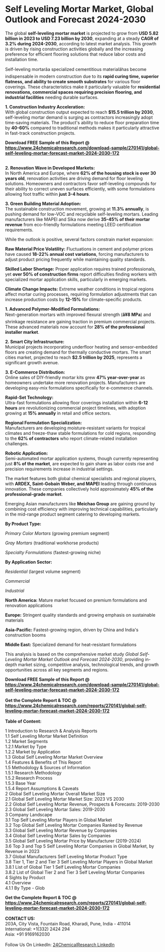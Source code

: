 <h1>Self Leveling Mortar Market, Global Outlook and Forecast 2024-2030</h1><p>The global <strong>self-leveling mortar market</strong> is projected to grow from <strong>USD 5.82 billion in 2023 to USD 7.23 billion by 2030</strong>, expanding at a steady <strong>CAGR of 3.2% during 2024-2030</strong>, according to latest market analysis. This growth is driven by rising construction activities globally and the increasing preference for efficient flooring solutions that reduce labor costs and installation time.</p><p>Self-leveling mortarâa specialized cementitious materialâhas become indispensable in modern construction due to its <strong>rapid curing time, superior flatness, and ability to create smooth substrates</strong> for various floor coverings. These characteristics make it particularly valuable for <strong>residential renovations, commercial spaces requiring precision flooring, and industrial facilities</strong> needing durable surfaces.</p><p><strong>1. Construction Industry Acceleration:</strong><br>
With global construction output expected to reach <strong>$15.5 trillion by 2030</strong>, self-leveling mortar demand is surging as contractors increasingly adopt time-saving materials. The product's ability to reduce floor preparation time by <strong>40-60%</strong> compared to traditional methods makes it particularly attractive in fast-track construction projects.</p><div><b>Download FREE Sample of this Report @ 
            <a href="https://www.24chemicalresearch.com/download-sample/270141/global-self-leveling-mortar-forecast-market-2024-2030-172">
            https://www.24chemicalresearch.com/download-sample/270141/global-self-leveling-mortar-forecast-market-2024-2030-172</a></b></div><br><p><strong>2. Renovation Wave in Developed Markets:</strong><br>
In North America and Europe, where <strong>62% of the housing stock is over 30 years old</strong>, renovation activities are driving demand for floor leveling solutions. Homeowners and contractors favor self-leveling compounds for their ability to correct uneven surfaces efficiently, with some formulations allowing foot traffic within <strong>just 3-4 hours</strong>.</p><p><strong>3. Green Building Material Adoption:</strong><br>
The sustainable construction movement, growing at <strong>11.3% annually</strong>, is pushing demand for low-VOC and recyclable self-leveling mortars. Leading manufacturers like MAPEI and Sika now derive <strong>35-45% of their mortar revenue</strong> from eco-friendly formulations meeting LEED certification requirements.</p><p>While the outlook is positive, several factors constrain market expansion:</p><p><strong>Raw Material Price Volatility:</strong> Fluctuations in cement and polymer prices have caused <strong>18-22% annual cost variations</strong>, forcing manufacturers to adjust product pricing frequently while maintaining quality standards.</p><p><strong>Skilled Labor Shortage:</strong> Proper application requires trained professionals, yet <strong>over 50% of construction firms</strong> report difficulties finding workers with specialized mortar application skills, particularly in emerging markets.</p><p><strong>Climate Change Impacts:</strong> Extreme weather conditions in tropical regions affect mortar curing processes, requiring formulation adjustments that can increase production costs by <strong>12-15%</strong> for climate-specific products.</p><p><strong>1. Advanced Polymer-Modified Formulations:</strong><br>
Next-generation mortars with improved flexural strength (<strong>â¥8 MPa</strong>) and shrinkage resistance are gaining traction in premium commercial projects. These advanced materials now account for <strong>28% of the professional installer market</strong>.</p><p><strong>2. Smart City Infrastructure:</strong><br>
Municipal projects incorporating underfloor heating and sensor-embedded floors are creating demand for thermally conductive mortars. The smart cities market, projected to reach <strong>$2.5 trillion by 2025</strong>, represents a significant growth avenue.</p><p><strong>3. E-Commerce Distribution:</strong><br>
Online sales of DIY-friendly mortar kits grew <strong>47% year-over-year</strong> as homeowners undertake more renovation projects. Manufacturers are developing easy-mix formulations specifically for e-commerce channels.</p><p><strong>Rapid-Set Technology:</strong><br>
	Ultra-fast formulations allowing floor coverings installation within <strong>6-12 hours</strong> are revolutionizing commercial project timelines, with adoption growing at <strong>15% annually</strong> in retail and office sectors.</p><p><strong>Regional Formulation Specialization:</strong><br>
	Manufacturers are developing moisture-resistant variants for tropical climates and freeze-thaw stable formulations for cold regions, responding to the <strong>62% of contractors</strong> who report climate-related installation challenges.</p><p><strong>Robotic Application:</strong><br>
	Semi-automated mortar application systems, though currently representing just <strong>8% of the market</strong>, are expected to gain share as labor costs rise and precision requirements increase in industrial settings.</p><p>The market features both global chemical specialists and regional players, with <strong>ARDEX, Saint-Gobain Weber, and MAPEI</strong> leading through continuous innovation. These companies collectively hold approximately <strong>45% of the professional-grade market</strong>.</p><p>Emerging Asian manufacturers like <strong>Meichao Group</strong> are gaining ground by combining cost efficiency with improving technical capabilities, particularly in the mid-range product segment catering to developing markets.</p><p><strong>By Product Type:</strong></p><p><em>Primary Color Mortars</em> (growing premium segment)</p><p><em>Gray Mortars</em> (traditional workhorse products)</p><p><em>Specialty Formulations</em> (fastest-growing niche)</p><p><strong>By Application Sector:</strong></p><p><em>Residential</em> (largest volume segment)</p><p><em>Commercial</em></p><p><em>Industrial</em></p><p><strong>North America:</strong> Mature market focused on premium formulations and renovation applications</p><p><strong>Europe:</strong> Stringent quality standards and growing emphasis on sustainable materials</p><p><strong>Asia-Pacific:</strong> Fastest-growing region, driven by China and India's construction booms</p><p><strong>Middle East:</strong> Specialized demand for heat-resistant formulations</p><p>This analysis is based on the comprehensive market study <em>Global Self-Leveling Mortar Market Outlook and Forecast 2024-2030</em>, providing in-depth market sizing, competitive analysis, technological trends, and growth opportunities across all key segments and regions.</p><div><b>Download FREE Sample of this Report @ 
            <a href="https://www.24chemicalresearch.com/download-sample/270141/global-self-leveling-mortar-forecast-market-2024-2030-172">
            https://www.24chemicalresearch.com/download-sample/270141/global-self-leveling-mortar-forecast-market-2024-2030-172</a></b></div><br><div><b>Get the Complete Report & TOC @ 
            <a href="https://www.24chemicalresearch.com/reports/270141/global-self-leveling-mortar-forecast-market-2024-2030-172">
            https://www.24chemicalresearch.com/reports/270141/global-self-leveling-mortar-forecast-market-2024-2030-172</a></b></div><br>
            <b>Table of Content:</b><p>1 Introduction to Research & Analysis Reports<br />
    1.1 Self Leveling Mortar Market Definition<br />
    1.2 Market Segments<br />
        1.2.1 Market by Type<br />
        1.2.2 Market by Application<br />
    1.3 Global Self Leveling Mortar Market Overview<br />
    1.4 Features & Benefits of This Report<br />
    1.5 Methodology & Sources of Information<br />
        1.5.1 Research Methodology<br />
        1.5.2 Research Process<br />
        1.5.3 Base Year<br />
        1.5.4 Report Assumptions & Caveats<br />
2 Global Self Leveling Mortar Overall Market Size<br />
    2.1 Global Self Leveling Mortar Market Size: 2023 VS 2030<br />
    2.2 Global Self Leveling Mortar Revenue, Prospects & Forecasts: 2019-2030<br />
    2.3 Global Self Leveling Mortar Sales: 2019-2030<br />
3 Company Landscape<br />
    3.1 Top Self Leveling Mortar Players in Global Market<br />
    3.2 Top Global Self Leveling Mortar Companies Ranked by Revenue<br />
    3.3 Global Self Leveling Mortar Revenue by Companies<br />
    3.4 Global Self Leveling Mortar Sales by Companies<br />
    3.5 Global Self Leveling Mortar Price by Manufacturer (2019-2024)<br />
    3.6 Top 3 and Top 5 Self Leveling Mortar Companies in Global Market, by Revenue in 2023<br />
    3.7 Global Manufacturers Self Leveling Mortar Product Type<br />
    3.8 Tier 1, Tier 2 and Tier 3 Self Leveling Mortar Players in Global Market<br />
        3.8.1 List of Global Tier 1 Self Leveling Mortar Companies<br />
        3.8.2 List of Global Tier 2 and Tier 3 Self Leveling Mortar Companies<br />
4 Sights by Product<br />
    4.1 Overview<br />
        4.1.1 By Type - Glob</p><div><b>Get the Complete Report & TOC @ 
            <a href="https://www.24chemicalresearch.com/reports/270141/global-self-leveling-mortar-forecast-market-2024-2030-172">
            https://www.24chemicalresearch.com/reports/270141/global-self-leveling-mortar-forecast-market-2024-2030-172</a></b></div><br><b>CONTACT US:</b><br>
            203A, City Vista, Fountain Road, Kharadi, Pune, India - 411014<br>
            International: +1(332) 2424 294<br>
            Asia: +91 9169162030 <br><br>
            Follow Us On LinkedIn: <a href="https://www.linkedin.com/company/24chemicalresearch/">24ChemicalResearch LinkedIn</a>